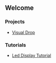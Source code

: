 ## Welcome
### Projects
- [Visual Drop](./visual-drop.md)

### Tutorials

- [Led Display Tutorial](./led-display-tutorial.md)


